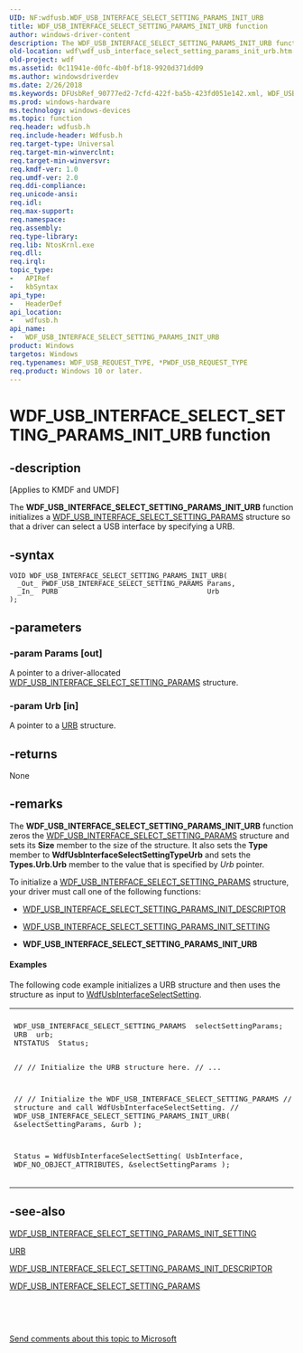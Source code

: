 ```yaml
---
UID: NF:wdfusb.WDF_USB_INTERFACE_SELECT_SETTING_PARAMS_INIT_URB
title: WDF_USB_INTERFACE_SELECT_SETTING_PARAMS_INIT_URB function
author: windows-driver-content
description: The WDF_USB_INTERFACE_SELECT_SETTING_PARAMS_INIT_URB function initializes a WDF_USB_INTERFACE_SELECT_SETTING_PARAMS structure so that a driver can select a USB interface by specifying a URB.
old-location: wdf\wdf_usb_interface_select_setting_params_init_urb.htm
old-project: wdf
ms.assetid: 0c11941e-d0fc-4b0f-bf18-9920d371dd09
ms.author: windowsdriverdev
ms.date: 2/26/2018
ms.keywords: DFUsbRef_90777ed2-7cfd-422f-ba5b-423fd051e142.xml, WDF_USB_INTERFACE_SELECT_SETTING_PARAMS_INIT_URB, WDF_USB_INTERFACE_SELECT_SETTING_PARAMS_INIT_URB function, kmdf.wdf_usb_interface_select_setting_params_init_urb, wdf.wdf_usb_interface_select_setting_params_init_urb, wdfusb/WDF_USB_INTERFACE_SELECT_SETTING_PARAMS_INIT_URB
ms.prod: windows-hardware
ms.technology: windows-devices
ms.topic: function
req.header: wdfusb.h
req.include-header: Wdfusb.h
req.target-type: Universal
req.target-min-winverclnt: 
req.target-min-winversvr: 
req.kmdf-ver: 1.0
req.umdf-ver: 2.0
req.ddi-compliance: 
req.unicode-ansi: 
req.idl: 
req.max-support: 
req.namespace: 
req.assembly: 
req.type-library: 
req.lib: NtosKrnl.exe
req.dll: 
req.irql: 
topic_type:
-	APIRef
-	kbSyntax
api_type:
-	HeaderDef
api_location:
-	wdfusb.h
api_name:
-	WDF_USB_INTERFACE_SELECT_SETTING_PARAMS_INIT_URB
product: Windows
targetos: Windows
req.typenames: WDF_USB_REQUEST_TYPE, *PWDF_USB_REQUEST_TYPE
req.product: Windows 10 or later.
---
```


# WDF_USB_INTERFACE_SELECT_SETTING_PARAMS_INIT_URB function


## -description


<p class="CCE_Message">[Applies to KMDF and UMDF]

The <b>WDF_USB_INTERFACE_SELECT_SETTING_PARAMS_INIT_URB</b> function initializes a <a href="..\wdfusb\ns-wdfusb-_wdf_usb_interface_select_setting_params.md">WDF_USB_INTERFACE_SELECT_SETTING_PARAMS</a> structure so that a driver can select a USB interface by specifying a URB.


## -syntax


````
VOID WDF_USB_INTERFACE_SELECT_SETTING_PARAMS_INIT_URB(
  _Out_ PWDF_USB_INTERFACE_SELECT_SETTING_PARAMS Params,
  _In_  PURB                                     Urb
);
````


## -parameters




### -param Params [out]

A pointer to a driver-allocated <a href="..\wdfusb\ns-wdfusb-_wdf_usb_interface_select_setting_params.md">WDF_USB_INTERFACE_SELECT_SETTING_PARAMS</a> structure.


### -param Urb [in]

A pointer to a <a href="..\usb\ns-usb-_urb.md">URB</a> structure.


## -returns



None




## -remarks



The <b>WDF_USB_INTERFACE_SELECT_SETTING_PARAMS_INIT_URB</b> function zeros the <a href="..\wdfusb\ns-wdfusb-_wdf_usb_interface_select_setting_params.md">WDF_USB_INTERFACE_SELECT_SETTING_PARAMS</a> structure and sets its <b>Size</b> member to the size of the structure. It also sets the <b>Type</b> member to <b>WdfUsbInterfaceSelectSettingTypeUrb</b> and sets the <b>Types.Urb.Urb</b> member to the value that is specified by <i>Urb</i> pointer.

To initialize a <a href="..\wdfusb\ns-wdfusb-_wdf_usb_interface_select_setting_params.md">WDF_USB_INTERFACE_SELECT_SETTING_PARAMS</a> structure, your driver must call one of the following functions:

<ul>
<li>

<a href="..\wdfusb\nf-wdfusb-wdf_usb_interface_select_setting_params_init_descriptor.md">WDF_USB_INTERFACE_SELECT_SETTING_PARAMS_INIT_DESCRIPTOR</a>


</li>
<li>

<a href="..\wdfusb\nf-wdfusb-wdf_usb_interface_select_setting_params_init_setting.md">WDF_USB_INTERFACE_SELECT_SETTING_PARAMS_INIT_SETTING</a>


</li>
<li>
<b>WDF_USB_INTERFACE_SELECT_SETTING_PARAMS_INIT_URB</b>

</li>
</ul>

#### Examples

The following code example initializes a URB structure and then uses the structure as input to <a href="..\wdfusb\nf-wdfusb-wdfusbinterfaceselectsetting.md">WdfUsbInterfaceSelectSetting</a>.

<div class="code"><span codelanguage=""><table>
<tr>
<th></th>
</tr>
<tr>
<td>
<pre>WDF_USB_INTERFACE_SELECT_SETTING_PARAMS  selectSettingParams;
URB  urb;
NTSTATUS  Status;

//
// Initialize the URB structure here.
//
...

//
// Initialize the WDF_USB_INTERFACE_SELECT_SETTING_PARAMS 
// structure and call WdfUsbInterfaceSelectSetting.
//
WDF_USB_INTERFACE_SELECT_SETTING_PARAMS_INIT_URB(
                                      &amp;selectSettingParams,
                                      &amp;urb
                                      );

Status = WdfUsbInterfaceSelectSetting(
                                      UsbInterface,
                                      WDF_NO_OBJECT_ATTRIBUTES,
                                      &amp;selectSettingParams
                                      );</pre>
</td>
</tr>
</table></span></div>



## -see-also

<a href="..\wdfusb\nf-wdfusb-wdf_usb_interface_select_setting_params_init_setting.md">WDF_USB_INTERFACE_SELECT_SETTING_PARAMS_INIT_SETTING</a>



<a href="..\usb\ns-usb-_urb.md">URB</a>



<a href="..\wdfusb\nf-wdfusb-wdf_usb_interface_select_setting_params_init_descriptor.md">WDF_USB_INTERFACE_SELECT_SETTING_PARAMS_INIT_DESCRIPTOR</a>



<a href="..\wdfusb\ns-wdfusb-_wdf_usb_interface_select_setting_params.md">WDF_USB_INTERFACE_SELECT_SETTING_PARAMS</a>



 

 

<a href="mailto:wsddocfb@microsoft.com?subject=Documentation%20feedback [wdf\wdf]:%20WDF_USB_INTERFACE_SELECT_SETTING_PARAMS_INIT_URB function%20 RELEASE:%20(2/26/2018)&amp;body=%0A%0APRIVACY STATEMENT%0A%0AWe use your feedback to improve the documentation. We don't use your email address for any other purpose, and we'll remove your email address from our system after the issue that you're reporting is fixed. While we're working to fix this issue, we might send you an email message to ask for more info. Later, we might also send you an email message to let you know that we've addressed your feedback.%0A%0AFor more info about Microsoft's privacy policy, see http://privacy.microsoft.com/en-us/default.aspx." title="Send comments about this topic to Microsoft">Send comments about this topic to Microsoft</a>

